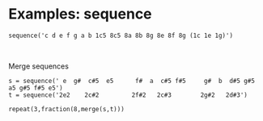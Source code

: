 # Examples: sequence

    sequence('c d e f g a b 1c5 8c5 8a 8b 8g 8e 8f 8g (1c 1e 1g)')

&nbsp;

Merge sequences

    s = sequence(' e  g#  c#5  e5      f#  a  c#5 f#5     g#  b  d#5 g#5   a5 g#5 f#5 e5')
    t = sequence('2e2    2c#2         2f#2   2c#3        2g#2   2d#3')

    repeat(3,fraction(8,merge(s,t)))